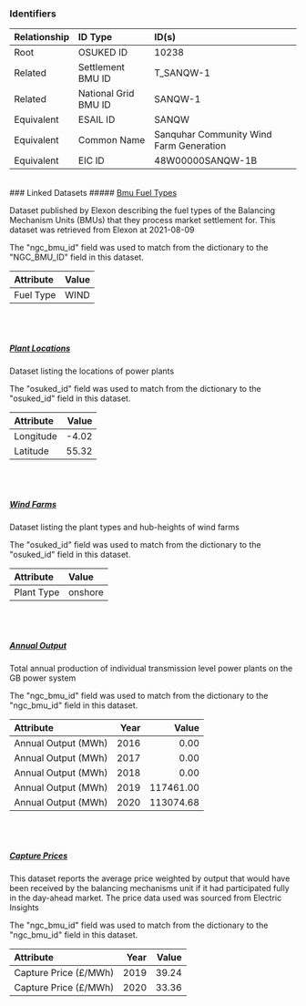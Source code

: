 ### Identifiers

| Relationship   | ID Type              | ID(s)                                   |
|:---------------|:---------------------|:----------------------------------------|
| Root           | OSUKED ID            | 10238                                   |
| Related        | Settlement BMU ID    | T_SANQW-1                               |
| Related        | National Grid BMU ID | SANQW-1                                 |
| Equivalent     | ESAIL ID             | SANQW                                   |
| Equivalent     | Common Name          | Sanquhar Community Wind Farm Generation |
| Equivalent     | EIC ID               | 48W00000SANQW-1B                        |

<br>
### Linked Datasets
##### <a href="https://raw.githubusercontent.com/OSUKED/Dictionary-Datasets/main/datasets/bmu-fuel-types/datapackage.json">Bmu Fuel Types</a>

Dataset published by Elexon describing the fuel types of the Balancing Mechanism Units (BMUs) that they process market settlement for. This dataset was retrieved from Elexon at 2021-08-09

The "ngc_bmu_id" field was used to match from the dictionary to the "NGC_BMU_ID" field in this dataset.

| Attribute   | Value   |
|:------------|:--------|
| Fuel Type   | WIND    |

<br><br>
##### <a href="https://raw.githubusercontent.com/OSUKED/Dictionary-Datasets/main/datasets/plant-locations/datapackage.json">Plant Locations</a>

Dataset listing the locations of power plants

The "osuked_id" field was used to match from the dictionary to the "osuked_id" field in this dataset.

| Attribute   |   Value |
|:------------|--------:|
| Longitude   |   -4.02 |
| Latitude    |   55.32 |

<br><br>
##### <a href="https://raw.githubusercontent.com/OSUKED/Dictionary-Datasets/main/datasets/wind-farms/datapackage.json">Wind Farms</a>

Dataset listing the plant types and hub-heights of wind farms

The "osuked_id" field was used to match from the dictionary to the "osuked_id" field in this dataset.

| Attribute   | Value   |
|:------------|:--------|
| Plant Type  | onshore |

<br><br>
##### <a href="https://raw.githubusercontent.com/OSUKED/Dictionary-Datasets/main/datasets/annual-output/datapackage.json">Annual Output</a>

Total annual production of individual transmission level power plants on the GB power system

The "ngc_bmu_id" field was used to match from the dictionary to the "ngc_bmu_id" field in this dataset.

| Attribute           |   Year |     Value |
|:--------------------|-------:|----------:|
| Annual Output (MWh) |   2016 |      0.00 |
| Annual Output (MWh) |   2017 |      0.00 |
| Annual Output (MWh) |   2018 |      0.00 |
| Annual Output (MWh) |   2019 | 117461.00 |
| Annual Output (MWh) |   2020 | 113074.68 |

<br><br>
##### <a href="https://raw.githubusercontent.com/OSUKED/Dictionary-Datasets/main/datasets/capture-prices/datapackage.json">Capture Prices</a>

This dataset reports the average price weighted by output that would have been received by the balancing mechanisms unit if it had participated fully in the day-ahead market. The price data used was sourced from Electric Insights

The "ngc_bmu_id" field was used to match from the dictionary to the "ngc_bmu_id" field in this dataset.

| Attribute             |   Year |   Value |
|:----------------------|-------:|--------:|
| Capture Price (£/MWh) |   2019 |   39.24 |
| Capture Price (£/MWh) |   2020 |   33.36 |
